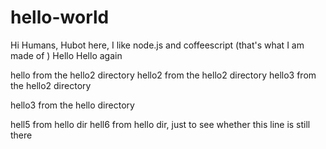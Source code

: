 # hello-world
Hi Humans,
Hubot here, I like node.js and coffeescript (that's what I am made of )
Hello
Hello again

hello from the hello2 directory
hello2 from the hello2 directory
hello3 from the hello2 directory

hello3 from the hello directory

hell5 from hello dir
hell6 from hello dir, just to see whether this line is still there 

